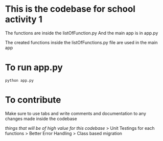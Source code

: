 
# This is the codebase for school activity 1

The functions are inside the listOfFunction.py
And the main app is in app.py


The created functions inside the listOfFunctions.py file 
are used in the main app


# To run app.py
    python app.py



# To contribute

Make sure to use tabs and write comments and documentation to any changes made inside the codebase

*things that will be of high value for this codebase*
    > Unit Testings for each functions
    > Better Error Handling
    > Class based migration

